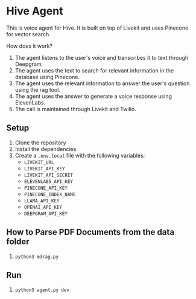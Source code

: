 # Hive Agent

This is voice agent for Hive. It is built on top of Livekit and uses Pinecone for vector search.

How does it work?

1. The agent listens to the user's voice and transcribes it to text through Deepgram.
2. The agent uses the text to search for relevant information in the database using Pinecone.
3. The agent uses the relevant information to answer the user's question using the rag tool.
4. The agent uses the answer to generate a voice response using ElevenLabs.
5. The call is maintained through Livekit and Twilio.

## Setup

1. Clone the repository
2. Install the dependencies
3. Create a `.env.local` file with the following variables:
   - `LIVEKIT_URL`
   - `LIVEKIT_API_KEY`
   - `LIVEKIT_API_SECRET`
   - `ELEVENLABS_API_KEY`
   - `PINECONE_API_KEY`
   - `PINECONE_INDEX_NAME`
   - `LLAMA_API_KEY`
   - `OPENAI_API_KEY`
   - `DEEPGRAM_API_KEY`

## How to Parse PDF Documents from the data folder

1. `python3 mdrag.py`

## Run

1. `python3 agent.py dev`
